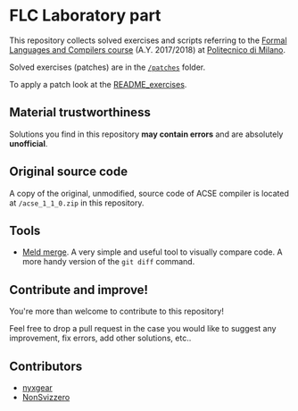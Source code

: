 # FLC Laboratory part

This repository collects solved exercises and scripts referring to the [Formal Languages and Compilers course] (A.Y. 2017/2018) at [Politecnico di Milano].

Solved exercises (patches) are in the [`/patches`](patches) folder.

To apply a patch look at the [README_exercises](README_exercises).

## Material trustworthiness 

Solutions you find in this repository **may contain errors** and are absolutely **unofficial**.


## Original source code

A copy of the original, unmodified, source code of ACSE compiler is located at `/acse_1_1_0.zip` in this repository.


## Tools

- [Meld merge]. A very simple and useful tool to visually compare code. A more handy version of the `git diff` command.


## Contribute and improve!

You're more than welcome to contribute to this repository!

Feel free to drop a pull request in the case you would like to suggest any improvement, fix errors, add other solutions, etc..

## Contributors

- [nyxgear](https://github.com/nyxgear)
- [NonSvizzero](https://github.com/NonSvizzero)

[JetBrains CLion]: https://www.jetbrains.com/clion/
[Meld merge]: http://meldmerge.org/
[Formal Languages and Compilers course]: https://www4.ceda.polimi.it/manifesti/manifesti/controller/ManifestoPublic.do?EVN_DETTAGLIO_RIGA_MANIFESTO=evento&aa=2018&k_cf=225&k_corso_la=481&k_indir=T2A&codDescr=089182&lang=EN&semestre=1&idGruppo=3756&idRiga=227389
[Politecnico di Milano]: https://www.polimi.it
